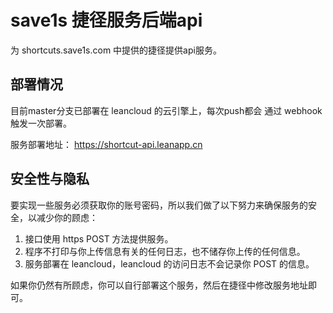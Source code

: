 # save1s 捷径服务后端api
为 shortcuts.save1s.com 中提供的捷径提供api服务。

## 部署情况
目前master分支已部署在 leancloud 的云引擎上，每次push都会 通过 webhook 触发一次部署。 

服务部署地址： https://shortcut-api.leanapp.cn

## 安全性与隐私
要实现一些服务必须获取你的账号密码，所以我们做了以下努力来确保服务的安全，以减少你的顾虑：

1. 接口使用 https POST 方法提供服务。
2. 程序不打印与你上传信息有关的任何日志，也不储存你上传的任何信息。
3. 服务部署在 leancloud，leancloud 的访问日志不会记录你 POST 的信息。

如果你仍然有所顾虑，你可以自行部署这个服务，然后在捷径中修改服务地址即可。